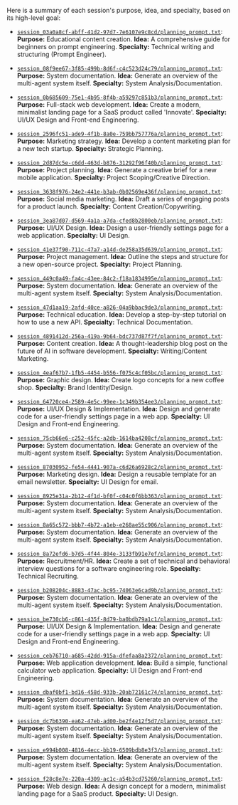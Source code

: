 Here is a summary of each session's purpose, idea, and specialty, based on its high-level goal:

*   [`session_03a0a8cf-abff-41d2-97d7-7e6107e9c8cd/planning_prompt.txt`](session_03a0a8cf-abff-41d2-97d7-7e6107e9c8cd/planning_prompt.txt): **Purpose:** Educational content creation. **Idea:** A comprehensive guide for beginners on prompt engineering. **Specialty:** Technical writing and structuring (Prompt Engineer).

*   [`session_08f9ee67-3f85-499b-8d6f-c4c523d24c79/planning_prompt.txt`](session_08f9ee67-3f85-499b-8d6f-c4c523d24c79/planning_prompt.txt): **Purpose:** System documentation. **Idea:** Generate an overview of the multi-agent system itself. **Specialty:** System Analysis/Documentation.

*   [`session_0b685609-75e1-4b95-8f4b-a59297c851b3/planning_prompt.txt`](session_0b685609-75e1-4b95-8f4b-a59297c851b3/planning_prompt.txt): **Purpose:** Full-stack web development. **Idea:** Create a modern, minimalist landing page for a SaaS product called 'Innovate'. **Specialty:** UI/UX Design and Front-end Engineering.

*   [`session_2596fc51-ade9-4f1b-8a0e-759bb757776a/planning_prompt.txt`](session_2596fc51-ade9-4f1b-8a0e-759bb757776a/planning_prompt.txt): **Purpose:** Marketing strategy. **Idea:** Develop a content marketing plan for a new tech startup. **Specialty:** Strategic Planning.

*   [`session_2d87dc5e-c6dd-463d-b876-31292f96f40b/planning_prompt.txt`](session_2d87dc5e-c6dd-463d-b876-31292f96f40b/planning_prompt.txt): **Purpose:** Project planning. **Idea:** Generate a creative brief for a new mobile application. **Specialty:** Project Scoping/Creative Direction.

*   [`session_3638f976-24e2-441e-b3ab-0b02569e436f/planning_prompt.txt`](session_3638f976-24e2-441e-b3ab-0b02569e436f/planning_prompt.txt): **Purpose:** Social media marketing. **Idea:** Draft a series of engaging posts for a product launch. **Specialty:** Content Creation/Copywriting.

*   [`session_3ea87d07-d569-4a1a-a7da-cfed8b2800eb/planning_prompt.txt`](session_3ea87d07-d569-4a1a-a7da-cfed8b2800eb/planning_prompt.txt): **Purpose:** UI/UX Design. **Idea:** Design a user-friendly settings page for a web application. **Specialty:** UI Design.

*   [`session_41e37f90-711c-47a7-a14d-de258a35d639/planning_prompt.txt`](session_41e37f90-711c-47a7-a14d-de258a35d639/planning_prompt.txt): **Purpose:** Project management. **Idea:** Outline the steps and structure for a new open-source project. **Specialty:** Project Planning.

*   [`session_449c0a49-fa4c-43ee-84c2-f18a1834995e/planning_prompt.txt`](session_449c0a49-fa4c-43ee-84c2-f18a1834995e/planning_prompt.txt): **Purpose:** System documentation. **Idea:** Generate an overview of the multi-agent system itself. **Specialty:** System Analysis/Documentation.

*   [`session_47d1aa19-2afd-40ce-a826-04a9bbac9de3/planning_prompt.txt`](session_47d1aa19-2afd-40ce-a826-04a9bbac9de3/planning_prompt.txt): **Purpose:** Technical education. **Idea:** Develop a step-by-step tutorial on how to use a new API. **Specialty:** Technical Documentation.

*   [`session_4891412d-256a-419a-9b64-bdc737d87f7f/planning_prompt.txt`](session_4891412d-256a-419a-9b64-bdc737d87f7f/planning_prompt.txt): **Purpose:** Content creation. **Idea:** A thought-leadership blog post on the future of AI in software development. **Specialty:** Writing/Content Marketing.

*   [`session_4eaf67b7-1fb5-4454-b556-f075c4cf05bc/planning_prompt.txt`](session_4eaf67b7-1fb5-4454-b556-f075c4cf05bc/planning_prompt.txt): **Purpose:** Graphic design. **Idea:** Create logo concepts for a new coffee shop. **Specialty:** Brand Identity/Design.

*   [`session_64720ce4-2589-4e5c-99ee-1c349b354ee3/planning_prompt.txt`](session_64720ce4-2589-4e5c-99ee-1c349b354ee3/planning_prompt.txt): **Purpose:** UI/UX Design & Implementation. **Idea:** Design and generate code for a user-friendly settings page in a web app. **Specialty:** UI Design and Front-end Engineering.

*   [`session_75cb66e6-c252-45fc-a2db-1614ba4208cf/planning_prompt.txt`](session_75cb66e6-c252-45fc-a2db-1614ba4208cf/planning_prompt.txt): **Purpose:** System documentation. **Idea:** Generate an overview of the multi-agent system itself. **Specialty:** System Analysis/Documentation.

*   [`session_87030952-fe54-4441-907a-c6d26a6928c2/planning_prompt.txt`](session_87030952-fe54-4441-907a-c6d26a6928c2/planning_prompt.txt): **Purpose:** Marketing design. **Idea:** Design a reusable template for an email newsletter. **Specialty:** UI Design for email.

*   [`session_8925e31a-2b12-4f1d-bf0f-c04c0f6bb363/planning_prompt.txt`](session_8925e31a-2b12-4f1d-bf0f-c04c0f6bb363/planning_prompt.txt): **Purpose:** System documentation. **Idea:** Generate an overview of the multi-agent system itself. **Specialty:** System Analysis/Documentation.

*   [`session_8a65c572-bbb7-4b72-a1eb-e268ae55c906/planning_prompt.txt`](session_8a65c572-bbb7-4b72-a1eb-e268ae55c906/planning_prompt.txt): **Purpose:** System documentation. **Idea:** Generate an overview of the multi-agent system itself. **Specialty:** System Analysis/Documentation.

*   [`session_8a72efd6-b7d5-4f44-804e-3133fb91e7ef/planning_prompt.txt`](session_8a72efd6-b7d5-4f44-804e-3133fb91e7ef/planning_prompt.txt): **Purpose:** Recruitment/HR. **Idea:** Create a set of technical and behavioral interview questions for a software engineering role. **Specialty:** Technical Recruiting.

*   [`session_b208204c-8883-47ac-bc95-74063e6cad9b/planning_prompt.txt`](session_b208204c-8883-47ac-bc95-74063e6cad9b/planning_prompt.txt): **Purpose:** System documentation. **Idea:** Generate an overview of the multi-agent system itself. **Specialty:** System Analysis/Documentation.

*   [`session_be730cb6-c861-435f-8d79-ba0bdb79a1c1/planning_prompt.txt`](session_be730cb6-c861-435f-8d79-ba0bdb79a1c1/planning_prompt.txt): **Purpose:** UI/UX Design & Implementation. **Idea:** Design and generate code for a user-friendly settings page in a web app. **Specialty:** UI Design and Front-end Engineering.

*   [`session_ceb76710-a685-42dd-915a-dfefaa8a2372/planning_prompt.txt`](session_ceb76710-a685-42dd-915a-dfefaa8a2372/planning_prompt.txt): **Purpose:** Web application development. **Idea:** Build a simple, functional calculator web application. **Specialty:** UI Design and Front-end Engineering.

*   [`session_dbaf0bf1-bd16-458d-933b-20ab72161c74/planning_prompt.txt`](session_dbaf0bf1-bd16-458d-933b-20ab72161c74/planning_prompt.txt): **Purpose:** System documentation. **Idea:** Generate an overview of the multi-agent system itself. **Specialty:** System Analysis/Documentation.

*   [`session_dc7b6390-ea62-47eb-ad00-be2f4e12f5d7/planning_prompt.txt`](session_dc7b6390-ea62-47eb-ad00-be2f4e12f5d7/planning_prompt.txt): **Purpose:** System documentation. **Idea:** Generate an overview of the multi-agent system itself. **Specialty:** System Analysis/Documentation.

*   [`session_e994b008-4816-4ecc-bb19-6509bdb8e3f3/planning_prompt.txt`](session_e994b008-4816-4ecc-bb19-6509bdb8e3f3/planning_prompt.txt): **Purpose:** System documentation. **Idea:** Generate an overview of the multi-agent system itself. **Specialty:** System Analysis/Documentation.

*   [`session_f28c8e7e-220a-4309-ac1c-a54b3cd75260/planning_prompt.txt`](session_f28c8e7e-220a-4309-ac1c-a54b3cd75260/planning_prompt.txt): **Purpose:** Web design. **Idea:** A design concept for a modern, minimalist landing page for a SaaS product. **Specialty:** UI Design.
